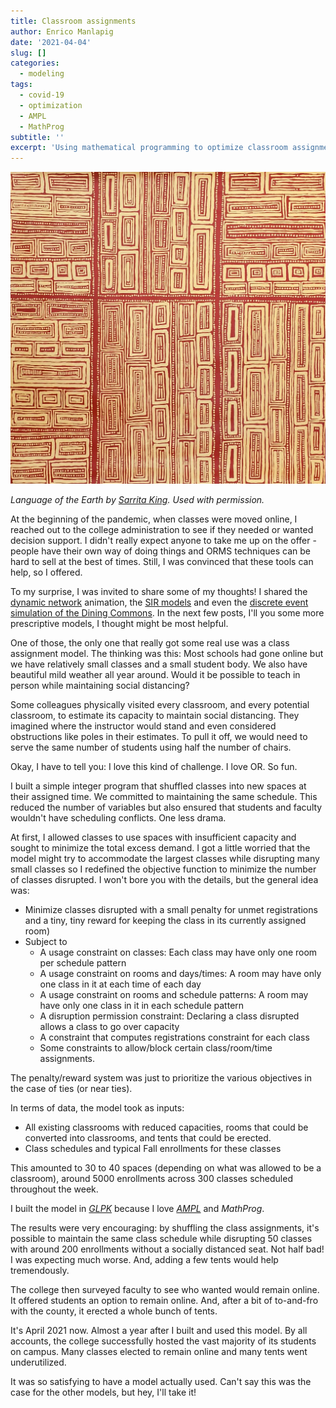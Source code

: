 ```yaml
---
title: Classroom assignments
author: Enrico Manlapig
date: '2021-04-04'
slug: []
categories:
  - modeling
tags:
  - covid-19
  - optimization
  - AMPL
  - MathProg
subtitle: ''
excerpt: 'Using mathematical programming to optimize classroom assignments'
---
```







![contemporary aboriginal art](featured.jpeg)

*Language of the Earth by [Sarrita King](https://artisticsolutionsgroup.com.au/). Used with permission.*

At the beginning of the pandemic, when classes were moved online, I reached out to the college administration to see if they needed or wanted decision support.  I didn't really expect anyone to take me up on the offer - people have their own way of doing things and ORMS techniques can be hard to sell at the best of times.  Still, I was convinced that these tools can help, so I offered.

To my surprise, I was invited to share some of my thoughts! I shared the [dynamic network](../02-dynamic-network-visualization) animation, the [SIR models](../03-sir-simulations/) and even the [discrete event simulation of the Dining Commons](../04-simulating-the-cafeteria/).  In the next few posts, I'll you some  more prescriptive models, I thought might be most helpful.

One of those, the only one that really got some real use was a class assignment model.  The thinking was this:  Most schools had gone online but we have relatively small classes and a small student body.  We also have beautiful mild weather all year around.  Would it be possible to teach in person while maintaining social distancing?  

Some colleagues physically visited every classroom, and every potential classroom, to estimate its capacity to maintain social distancing.  They imagined where the instructor would stand and even considered obstructions like poles in their estimates. To pull it off, we would need to serve the same number of students using half the number of chairs.

Okay, I have to tell you: I love this kind of challenge.  I love OR.  So fun.

I built a simple integer program that shuffled classes into new spaces at their assigned time.  We committed to maintaining the same schedule. This reduced the number of variables but also ensured that students and faculty wouldn't have scheduling conflicts.  One less drama.



At first, I allowed classes to use spaces with insufficient capacity and sought to minimize the total excess demand. I got a little worried that the model might try to accommodate the largest classes while disrupting many small classes so I redefined the objective function to minimize the number of classes disrupted. I won't bore you with the details, but the general idea was:

* Minimize classes disrupted with a small penalty for unmet registrations and a tiny, tiny reward for keeping the class in its currently assigned room)
* Subject to
    - A usage constraint on classes: Each class may have only one room per schedule pattern
    - A usage constraint on rooms and days/times: A room may have only one class in it at each time of each day
    - A usage constraint on rooms and schedule patterns: A room may have only one class in it in each schedule pattern
    - A disruption permission constraint: Declaring a class disrupted allows a class to go over capacity
    - A constraint that computes registrations constraint for each class
    - Some constraints to allow/block certain class/room/time assignments.
    
The penalty/reward system was just to prioritize the various objectives in the case of ties (or near ties).

In terms of data, the model took as inputs:

* All existing classrooms with reduced capacities, rooms that could be converted into classrooms, and tents that could be erected.
* Class schedules and typical Fall enrollments for these classes

This amounted to 30 to 40 spaces (depending on what was allowed to be a classroom), around 5000 enrollments across 300 classes scheduled throughout the week.  

I built the model in [*GLPK*](https://www.gnu.org/software/glpk/) because I love [*AMPL*](https://ampl.com/) and *MathProg*. 

The results were very encouraging: by shuffling the class assignments, it's possible to maintain the same class schedule while disrupting 50 classes with around 200 enrollments without a socially distanced seat.  Not half bad!  I was expecting much worse. And, adding a few tents would help tremendously.

The college then surveyed faculty to see who wanted would remain online.  It offered students an option to remain online.  And, after a bit of to-and-fro with the county, it erected a whole bunch of tents.

It's April 2021 now.  Almost a year after I built and used this model.  By all accounts, the college successfully hosted the vast majority of its students on campus.  Many classes elected to remain online and many tents went underutilized.

It was so satisfying to have a model actually used.  Can't say this was the case for the other models, but hey, I'll take it!
